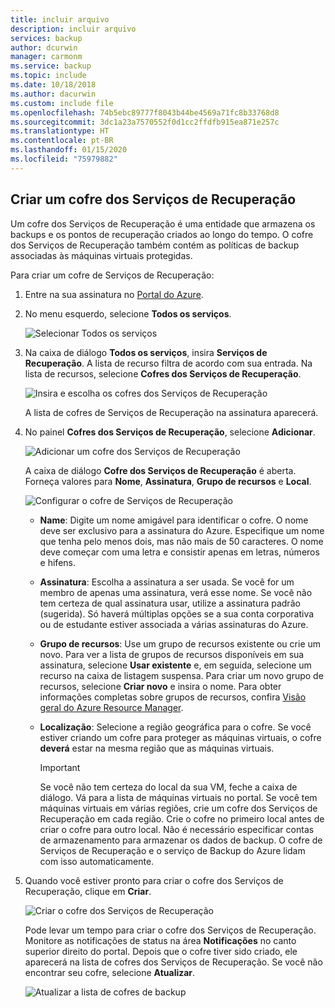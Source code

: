 ```yaml
---
title: incluir arquivo
description: incluir arquivo
services: backup
author: dcurwin
manager: carmonm
ms.service: backup
ms.topic: include
ms.date: 10/18/2018
ms.author: dacurwin
ms.custom: include file
ms.openlocfilehash: 74b5ebc89777f8043b44be4569a71fc8b33768d8
ms.sourcegitcommit: 3dc1a23a7570552f0d1cc2ffdfb915ea871e257c
ms.translationtype: HT
ms.contentlocale: pt-BR
ms.lasthandoff: 01/15/2020
ms.locfileid: "75979882"
---
```

## <a name="create-a-recovery-services-vault"></a>Criar um cofre dos Serviços de Recuperação

Um cofre dos Serviços de Recuperação é uma entidade que armazena os backups e os pontos de recuperação criados ao longo do tempo. O cofre dos Serviços de Recuperação também contém as políticas de backup associadas às máquinas virtuais protegidas.

Para criar um cofre de Serviços de Recuperação:

1. Entre na sua assinatura no [Portal do Azure](https://portal.azure.com/).

2. No menu esquerdo, selecione **Todos os serviços**.

    ![Selecionar Todos os serviços](./media/backup-create-rs-vault/click-all-services.png)

3. Na caixa de diálogo **Todos os serviços**, insira **Serviços de Recuperação**. A lista de recurso filtra de acordo com sua entrada. Na lista de recursos, selecione **Cofres dos Serviços de Recuperação**.

    ![Insira e escolha os cofres dos Serviços de Recuperação](./media/backup-create-rs-vault/all-services.png)

    A lista de cofres de Serviços de Recuperação na assinatura aparecerá.

4. No painel **Cofres dos Serviços de Recuperação**, selecione **Adicionar**.

    ![Adicionar um cofre dos Serviços de Recuperação](./media/backup-create-rs-vault/add-button-create-vault.png)

    A caixa de diálogo **Cofre dos Serviços de Recuperação** é aberta. Forneça valores para **Nome**, **Assinatura**, **Grupo de recursos** e **Local**.

    ![Configurar o cofre de Serviços de Recuperação](./media/backup-create-rs-vault/create-new-vault-dialog.png)

   - **Name**: Digite um nome amigável para identificar o cofre. O nome deve ser exclusivo para a assinatura do Azure. Especifique um nome que tenha pelo menos dois, mas não mais de 50 caracteres. O nome deve começar com uma letra e consistir apenas em letras, números e hifens.
   - **Assinatura**: Escolha a assinatura a ser usada. Se você for um membro de apenas uma assinatura, verá esse nome. Se você não tem certeza de qual assinatura usar, utilize a assinatura padrão (sugerida). Só haverá múltiplas opções se a sua conta corporativa ou de estudante estiver associada a várias assinaturas do Azure.
   - **Grupo de recursos**: Use um grupo de recursos existente ou crie um novo. Para ver a lista de grupos de recursos disponíveis em sua assinatura, selecione **Usar existente** e, em seguida, selecione um recurso na caixa de listagem suspensa. Para criar um novo grupo de recursos, selecione **Criar novo** e insira o nome. Para obter informações completas sobre grupos de recursos, confira [Visão geral do Azure Resource Manager](../articles/azure-resource-manager/management/overview.md).
   - **Localização**: Selecione a região geográfica para o cofre. Se você estiver criando um cofre para proteger as máquinas virtuais, o cofre **deverá** estar na mesma região que as máquinas virtuais.

      > [!IMPORTANT]
      > Se você não tem certeza do local da sua VM, feche a caixa de diálogo. Vá para a lista de máquinas virtuais no portal. Se você tem máquinas virtuais em várias regiões, crie um cofre dos Serviços de Recuperação em cada região. Crie o cofre no primeiro local antes de criar o cofre para outro local. Não é necessário especificar contas de armazenamento para armazenar os dados de backup. O cofre de Serviços de Recuperação e o serviço de Backup do Azure lidam com isso automaticamente.
      >
      >

5. Quando você estiver pronto para criar o cofre dos Serviços de Recuperação, clique em **Criar**.

    ![Criar o cofre dos Serviços de Recuperação](./media/backup-create-rs-vault/click-create-button.png)

    Pode levar um tempo para criar o cofre dos Serviços de Recuperação. Monitore as notificações de status na área **Notificações** no canto superior direito do portal. Depois que o cofre tiver sido criado, ele aparecerá na lista de cofres dos Serviços de Recuperação. Se você não encontrar seu cofre, selecione **Atualizar**.

     ![Atualizar a lista de cofres de backup](./media/backup-create-rs-vault/refresh-button.png)
